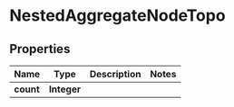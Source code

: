 

# NestedAggregateNodeTopo


## Properties

Name | Type | Description | Notes
------------ | ------------- | ------------- | -------------
**count** | **Integer** |  | 



